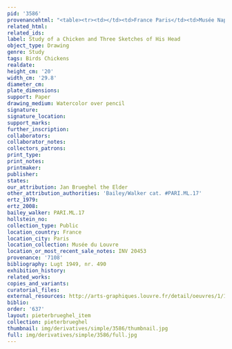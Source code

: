 ```yaml
---
pid: '3586'
provenancehtml: "<table><tr><td></td><td>France Paris</td><td>Musée Napoléon</td></tr></table>"
related_html:
related_ids:
label: Study of a Chicken and Three Sketches of His Head
object_type: Drawing
genre: Study
tags: Birds Chickens
realdate:
height_cm: '20'
width_cm: '29.8'
diameter_cm:
plate_dimensions:
support: Paper
drawing_medium: Watercolor over pencil
signature:
signature_location:
support_marks:
further_inscription:
collaborators:
collaborator_notes:
collectors_patrons:
print_type:
print_notes:
printmaker:
publisher:
states:
our_attribution: Jan Brueghel the Elder
other_attribution_authorities: 'Bailey/Walker cat. #PARI.ML.17'
ertz_1979:
ertz_2008:
bailey_walker: PARI.ML.17
hollstein_no:
collection_type: Public
location_country: France
location_city: Paris
location_collection: Musée du Louvre
location_or_most_recent_sale_notes: INV 20453
provenance: '7108'
bibliography: Lugt 1949, nr. 490
exhibition_history:
related_works:
copies_and_variants:
curatorial_files:
external_resources: http://arts-graphiques.louvre.fr/detail/oeuvres/1/110649-Etude-dune-poule-et-trois-croquis-de-sa-tete
biblio:
order: '637'
layout: pieterbrueghel_item
collection: pieterbrueghel
thumbnail: img/derivatives/simple/3586/thumbnail.jpg
full: img/derivatives/simple/3586/full.jpg
---
```

